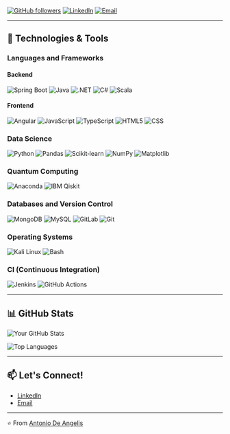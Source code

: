 [![GitHub followers](https://img.shields.io/github/followers/antonioda2004?label=Follow&style=social)](https://github.com/antonioda2004)
[![LinkedIn](https://img.shields.io/badge/LinkedIn-Connect-blue)](https://www.linkedin.com/in/antonio-de-angelis/)
[![Email](https://img.shields.io/badge/Email-Contact%20Me-red)](mailto:deangelis.antonio122@gmail.com)

---

## 🔧 Technologies & Tools

### **Languages and Frameworks**  

#### **Backend**  
![Spring Boot](https://img.shields.io/badge/Spring%20Boot-6DB33F?style=for-the-badge&logo=springboot&logoColor=fff)
![Java](https://img.shields.io/badge/Java-ED8B00?style=for-the-badge&logo=openjdk&logoColor=white)
![.NET](https://img.shields.io/badge/.NET-512BD4?style=for-the-badge&logo=dotnet&logoColor=fff)
![C#](https://custom-icon-badges.demolab.com/badge/C%23-239120?style=for-the-badge&logo=csharp&logoColor=white)
![Scala](https://img.shields.io/badge/Scala-DC322F?style=for-the-badge&logo=scala&logoColor=white)

#### **Frontend**  
![Angular](https://img.shields.io/badge/Angular-DD0031?style=for-the-badge&logo=angular&logoColor=white)
![JavaScript](https://img.shields.io/badge/JavaScript-F7DF1E?style=for-the-badge&logo=javascript&logoColor=black)
![TypeScript](https://img.shields.io/badge/TypeScript-3178C6?style=for-the-badge&logo=typescript&logoColor=white)
![HTML5](https://img.shields.io/badge/HTML5-E34F26?style=for-the-badge&logo=html5&logoColor=white)
![CSS](https://img.shields.io/badge/CSS-639?style=for-the-badge&logo=css&logoColor=fff)

### **Data Science**  
![Python](https://img.shields.io/badge/Python-3776AB?style=for-the-badge&logo=python&logoColor=white)
![Pandas](https://img.shields.io/badge/Pandas-150458?style=for-the-badge&logo=pandas&logoColor=fff)
![Scikit‑learn](https://img.shields.io/badge/-scikit--learn-F7931E?style=for-the-badge&logo=scikit-learn&logoColor=white)
![NumPy](https://img.shields.io/badge/NumPy-4DABCF?style=for-the-badge&logo=numpy&logoColor=fff)
![Matplotlib](https://custom-icon-badges.demolab.com/badge/Matplotlib-71D291?style=for-the-badge&logo=matplotlib&logoColor=fff)

### **Quantum Computing**
![Anaconda](https://img.shields.io/badge/Anaconda-44A833?style=for-the-badge&logo=anaconda&logoColor=fff)
![IBM Qiskit](https://img.shields.io/badge/IBM_Qiskit-6929C4?logo=qiskit&logoColor=white&style=for-the-badge)

### **Databases and Version Control**
![MongoDB](https://img.shields.io/badge/MongoDB-4ea94b?style=for-the-badge&logo=mongodb&logoColor=white)
![MySQL](https://img.shields.io/badge/MySQL-4479A1?style=for-the-badge&logo=mysql&logoColor=white)
![GitLab](https://img.shields.io/badge/GitLab-FC6D26?style=for-the-badge&logo=gitlab&logoColor=fff)
![Git](https://img.shields.io/badge/Git-F05032?style=for-the-badge&logo=git&logoColor=fff)

### **Operating Systems**  
![Kali Linux](https://img.shields.io/badge/Kali%20Linux-557C94?style=for-the-badge&logo=kalilinux&logoColor=fff)
![Bash](https://img.shields.io/badge/Bash-4EAA25?style=for-the-badge&logo=gnubash&logoColor=fff)

### **CI (Continuous Integration)**  
![Jenkins](https://img.shields.io/badge/Jenkins-D24939?style=for-the-badge&logo=jenkins&logoColor=white)
![GitHub Actions](https://img.shields.io/badge/GitHub_Actions-2088FF?style=for-the-badge&logo=github-actions&logoColor=white)

---

## 📊 GitHub Stats

![Your GitHub Stats](https://github-readme-stats.vercel.app/api?username=antonioda2004&show_icons=true&theme=radical&count_private=true)

![Top Languages](https://github-readme-stats.vercel.app/api/top-langs/?username=antonioda2004&layout=compact&theme=radical)

---

## 📫 Let's Connect!

- [LinkedIn](https://www.linkedin.com/in/antonio-de-angelis/)
- [Email](mailto:deangelis.antonio122@gmail.com)

---

⭐️ From [Antonio De Angelis](https://github.com/antonioda2004)

